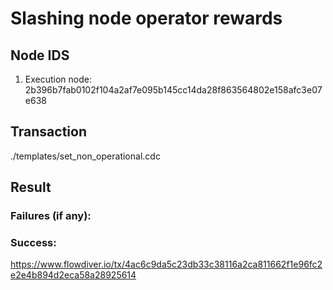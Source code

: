 # Slashing node operator rewards

## Node IDS
1. Execution node: 2b396b7fab0102f104a2af7e095b145cc14da28f863564802e158afc3e07e638


## Transaction 
./templates/set_non_operational.cdc

## Result

### Failures (if any):

### Success:
https://www.flowdiver.io/tx/4ac6c9da5c23db33c38116a2ca811662f1e96fc2e2e4b894d2eca58a28925614
